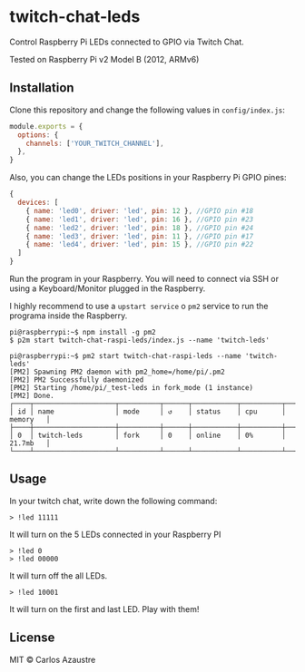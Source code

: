 # twitch-chat-leds

Control Raspberry Pi LEDs connected to GPIO via Twitch Chat.

Tested on Raspberry Pi v2 Model B (2012, ARMv6)

## Installation

Clone this repository and change the following values in `config/index.js`:

```js
module.exports = {
  options: {
    channels: ['YOUR_TWITCH_CHANNEL'],
  },
}
```

Also, you can change the LEDs positions in your Raspberry Pi GPIO pines:

```js
{
  devices: [
    { name: 'led0', driver: 'led', pin: 12 }, //GPIO pin #18
    { name: 'led1', driver: 'led', pin: 16 }, //GPIO pin #23
    { name: 'led2', driver: 'led', pin: 18 }, //GPIO pin #24
    { name: 'led3', driver: 'led', pin: 11 }, //GPIO pin #17
    { name: 'led4', driver: 'led', pin: 15 }, //GPIO pin #22
  ]
}
```

Run the program in your Raspberry. You will need to connect via SSH or using a Keyboard/Monitor plugged in the Raspberry.

I highly recommend to use a `upstart service` o `pm2` service to run the programa inside the Raspberry.

```
pi@raspberrypi:~$ npm install -g pm2
$ p2m start twitch-chat-raspi-leds/index.js --name 'twitch-leds'

pi@raspberrypi:~$ pm2 start twitch-chat-raspi-leds --name 'twitch-leds'
[PM2] Spawning PM2 daemon with pm2_home=/home/pi/.pm2
[PM2] PM2 Successfully daemonized
[PM2] Starting /home/pi/_test-leds in fork_mode (1 instance)
[PM2] Done.
┌────┬────────────────────┬──────────┬──────┬───────────┬──────────┬──────────┐
│ id │ name               │ mode     │ ↺    │ status    │ cpu      │ memory   │
├────┼────────────────────┼──────────┼──────┼───────────┼──────────┼──────────┤
│ 0  │ twitch-leds        │ fork     │ 0    │ online    │ 0%       │ 21.7mb   │
└────┴────────────────────┴──────────┴──────┴───────────┴──────────┴──────────┘

```

## Usage

In your twitch chat, write down the following command:

```
> !led 11111
```

It will turn on the 5 LEDs connected in your Raspberry PI

```
> !led 0
> !led 00000
```

It will turn off the all LEDs.

```
> !led 10001
```

It will turn on the first and last LED.
Play with them!

## License

MIT &copy; Carlos Azaustre
